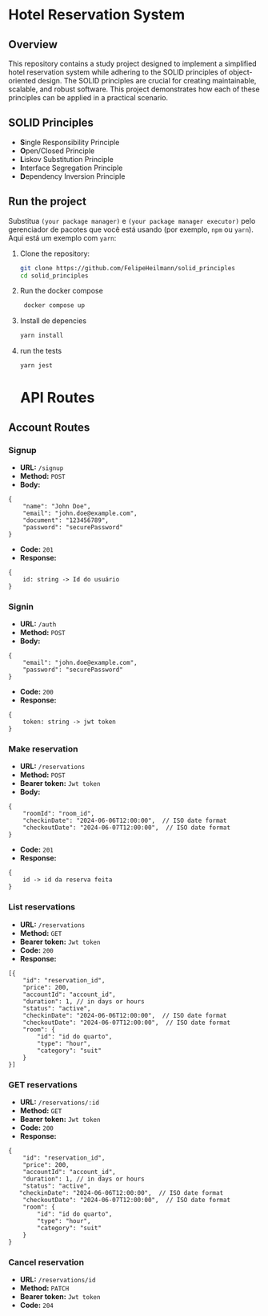 # Hotel Reservation System

## Overview

This repository contains a study project designed to implement a simplified hotel reservation system while adhering to the SOLID principles of object-oriented design. The SOLID principles are crucial for creating maintainable, scalable, and robust software. This project demonstrates how each of these principles can be applied in a practical scenario.

## SOLID Principles

- **S**ingle Responsibility Principle
- **O**pen/Closed Principle
- **L**iskov Substitution Principle
- **I**nterface Segregation Principle
- **D**ependency Inversion Principle

## Run the project

Substitua `(your package manager)` e `(your package manager executor)` pelo gerenciador de pacotes que você está usando (por exemplo, `npm` ou `yarn`). Aqui está um exemplo com `yarn`:

1. Clone the repository:
   ```sh
   git clone https://github.com/FelipeHeilmann/solid_principles
   cd solid_principles
   ```
2. Run the docker compose
   ```sh
    docker compose up
    ```
3. Install de depencies
    ```sh
    yarn install
    ```
4. run the tests
    ```sh
    yarn jest
    ```

    # API Routes

## Account Routes

### Signup

- **URL:** `/signup`
- **Method:** `POST`
- **Body:** 
```
{
    "name": "John Doe",
    "email": "john.doe@example.com",
    "document": "123456789",
    "password": "securePassword"
}
```
- **Code:** `201`
- **Response:** 
```
{
    id: string -> Id do usuário
}
```

### Signin

- **URL:** `/auth`
- **Method:** `POST`
- **Body:** 
```
{
    "email": "john.doe@example.com",
    "password": "securePassword"
}
```
- **Code:** `200`
- **Response:** 
```
{
    token: string -> jwt token
}
```

### Make reservation

- **URL:** `/reservations`
- **Method:** `POST`
- **Bearer token:** `Jwt token`
- **Body:** 
```
{
    "roomId": "room_id",
    "checkinDate": "2024-06-06T12:00:00",  // ISO date format
    "checkoutDate": "2024-06-07T12:00:00",  // ISO date format
}
```
- **Code:** `201`
- **Response:** 
```
{
    id -> id da reserva feita
}
```

### List reservations

- **URL:** `/reservations`
- **Method:** `GET`
- **Bearer token:** `Jwt token`
- **Code:** `200`
- **Response:** 
```
[{
    "id": "reservation_id",
    "price": 200,
    "accountId": "account_id",
    "duration": 1, // in days or hours
    "status": "active",
    "checkinDate": "2024-06-06T12:00:00",  // ISO date format
    "checkoutDate": "2024-06-07T12:00:00",  // ISO date format
    "room": {
        "id": "id do quarto",
        "type": "hour",
        "category": "suit"
    }
}]
```

### GET reservations

- **URL:** `/reservations/:id`
- **Method:** `GET`
- **Bearer token:** `Jwt token`
- **Code:** `200`
- **Response:** 
```
{
    "id": "reservation_id",
    "price": 200,
    "accountId": "account_id",
    "duration": 1, // in days or hours
    "status": "active",
   "checkinDate": "2024-06-06T12:00:00",  // ISO date format
    "checkoutDate": "2024-06-07T12:00:00",  // ISO date format
    "room": {
        "id": "id do quarto",
        "type": "hour",
        "category": "suit"
    }
}
```

### Cancel reservation

- **URL:** `/reservations/id`
- **Method:** `PATCH`
- **Bearer token:** `Jwt token`
- **Code:** `204`

